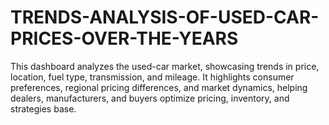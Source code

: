 # TRENDS-ANALYSIS-OF-USED-CAR-PRICES-OVER-THE-YEARS
This dashboard analyzes the used-car market, showcasing trends in price, location, fuel type, transmission, and mileage. It highlights consumer preferences, regional pricing differences, and market dynamics, helping dealers, manufacturers, and buyers optimize pricing, inventory, and strategies base.
